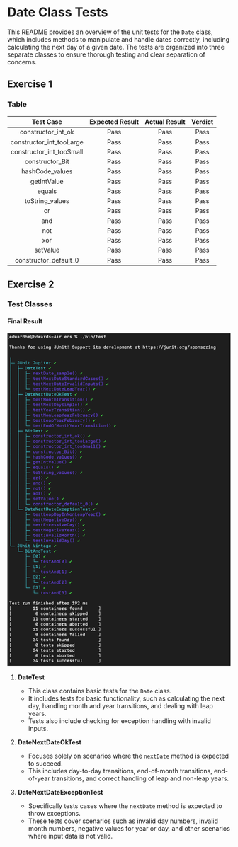 # Date Class Tests

This README provides an overview of the unit tests for the `Date` class, which includes methods to manipulate and handle dates correctly, including calculating the next day of a given date. The tests are organized into three separate classes to ensure thorough testing and clear separation of concerns.

## Exercise 1

### Table

|      Test Case       | Expected Result | Actual Result | Verdict |
|:--------------------:|:---------------:|:-------------:|:-------:|
| constructor_int_ok   | Pass            | Pass          | Pass    |
| constructor_int_tooLarge | Pass        | Pass          | Pass    |
| constructor_int_tooSmall | Pass        | Pass          | Pass    |
| constructor_Bit      | Pass            | Pass          | Pass    |
| hashCode_values      | Pass            | Pass          | Pass    |
| getIntValue          | Pass            | Pass          | Pass    |
| equals               | Pass            | Pass          | Pass    |
| toString_values      | Pass            | Pass          | Pass    |
| or                   | Pass            | Pass          | Pass    |
| and                  | Pass            | Pass          | Pass    |
| not                  | Pass            | Pass          | Pass    |
| xor                  | Pass            | Pass          | Pass    |
| setValue             | Pass            | Pass          | Pass    |
| constructor_default_0| Pass            | Pass          | Pass    |


## Exercise 2

### Test Classes

#### Final Result

![Result Image](./assets/testRsult.png)

1. **DateTest**
   - This class contains basic tests for the `Date` class.
   - It includes tests for basic functionality, such as calculating the next day, handling month and year transitions, and dealing with leap years.
   - Tests also include checking for exception handling with invalid inputs.

2. **DateNextDateOkTest**
   - Focuses solely on scenarios where the `nextDate` method is expected to succeed.
   - This includes day-to-day transitions, end-of-month transitions, end-of-year transitions, and correct handling of leap and non-leap years.

3. **DateNextDateExceptionTest**
   - Specifically tests cases where the `nextDate` method is expected to throw exceptions.
   - These tests cover scenarios such as invalid day numbers, invalid month numbers, negative values for year or day, and other scenarios where input data is not valid.